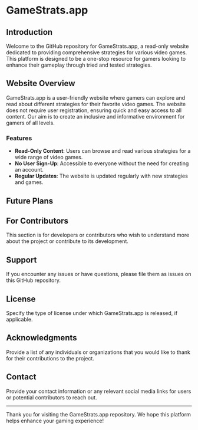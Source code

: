 # GameStrats.app

## Introduction

Welcome to the GitHub repository for GameStrats.app, a read-only website dedicated to providing comprehensive strategies for various video games. This platform is designed to be a one-stop resource for gamers looking to enhance their gameplay through tried and tested strategies.

## Website Overview

GameStrats.app is a user-friendly website where gamers can explore and read about different strategies for their favorite video games. The website does not require user registration, ensuring quick and easy access to all content. Our aim is to create an inclusive and informative environment for gamers of all levels.

### Features

- **Read-Only Content**: Users can browse and read various strategies for a wide range of video games.
- **No User Sign-Up**: Accessible to everyone without the need for creating an account.
- **Regular Updates**: The website is updated regularly with new strategies and games.

## Future Plans


## For Contributors

This section is for developers or contributors who wish to understand more about the project or contribute to its development.

## Support

If you encounter any issues or have questions, please file them as issues on this GitHub repository.

## License

Specify the type of license under which GameStrats.app is released, if applicable.

## Acknowledgments

Provide a list of any individuals or organizations that you would like to thank for their contributions to the project.

## Contact

Provide your contact information or any relevant social media links for users or potential contributors to reach out.

---

Thank you for visiting the GameStrats.app repository. We hope this platform helps enhance your gaming experience!
